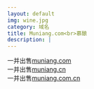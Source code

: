 ```yaml
---
layout: default
img: wine.jpg
category: 域名
title: Muniang.com<br>慕酿
description: |
---
```

  一并出售[muniang.com](https://www.1106.org)<br>一并出售[muniang.cn](https://www.1106.org)<br>一并出售[muniang.com.cn](https://www.1106.org)
